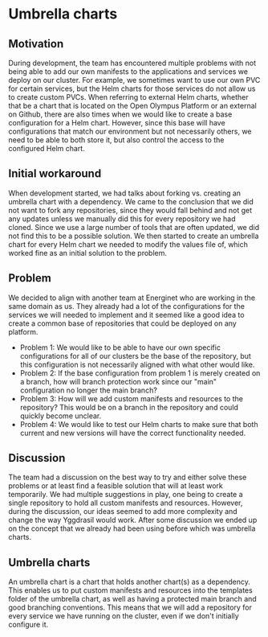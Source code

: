 # Umbrella charts

## Motivation
During development, the team has encountered multiple problems with not being able to add our own manifests to the applications and services we deploy on our cluster. For example, we sometimes want to use our own PVC for certain services, but the Helm charts for those services do not allow us to create custom PVCs.
When referring to external Helm charts, whether that be a chart that is located on the Open Olympus Platform or an external on Github, there are also times when we would like to create a base configuration for a Helm chart. However, since this base will have configurations that match our environment but not necessarily others, we need to be able to both store it, but also control the access to the configured Helm chart. 

## Initial workaround 
When development started, we had talks about forking vs. creating an umbrella chart with a dependency. We came to the conclusion that we did not want to fork any repositories, since they would fall behind and not get any updates unless we manually did this for every repository we had cloned. Since we use a large number of tools that are often updated, we did not find this to be a possible solution. We then started to create an umbrella chart for every Helm chart we needed to modify the values file of, which worked fine as an initial solution to the problem.

## Problem
We decided to align with another team at Energinet who are working in the same domain as us. They already had a lot of the configurations for the services we will needed to implement and it seemed like a good idea to create a common base of repositories that could be deployed on any platform. 

- Problem 1: We would like to be able to have our own specific configurations for all of our clusters be the base of the repository, but this configuration is not necessarily aligned with what other would like. 
- Problem 2: If the base configuration from problem 1 is merely created on a branch, how will branch protection work since our "main" configuration no longer the main branch? 
- Problem 3: How will we add custom manifests and resources to the repository? This would be on a branch in the repository and could quickly become unclear. 
- Problem 4: We would like to test our Helm charts to make sure that both current and new versions will have the correct functionality needed. 

## Discussion
The team had a discussion on the best way to try and either solve these problems or at least find a feasible solution that will at least work temporarily. We had multiple suggestions in play, one being to create a single repository to hold all custom manifests and resources. However, during the discussion, our ideas seemed to add more complexity and change the way Yggdrasil would work. After some discussion we ended up on the concept that we already had been using before which was umbrella charts. 

## Umbrella charts
An umbrella chart is a chart that holds another chart(s) as a dependency. This enables us to put custom manifests and resources into the templates folder of the umbrella chart, as well as having a protected main branch and good branching conventions. This means that we will add a repository for every service we have running on the cluster, even if we don't initially configure it. 